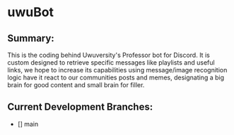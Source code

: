 # uwuBot

## Summary:
This is the coding behind Uwuversity's Professor bot for Discord.
It is custom designed to retrieve specific messages like playlists and useful links, we hope to increase its capabilities using message/image recognition logic have it react to our communities posts and memes, designating a big brain for good content and small brain for filler.

## Current Development Branches:
  - [] main
